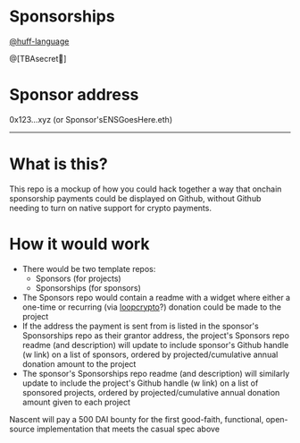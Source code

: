 # Sponsorships
<a href="https://github.com/huff-language">@huff-language</a>

@[TBAsecret👀]

# Sponsor address
0x123...xyz (or Sponsor'sENSGoesHere.eth)

---

# What is this?
This repo is a mockup of how you could hack together a way that onchain sponsorship payments could be displayed on Github, without Github needing to turn on native support for crypto payments.

# How it would work
* There would be two template repos:
  * Sponsors (for projects)
  * Sponsorships (for sponsors)
* The Sponsors repo would contain a readme with a widget where either a one-time or recurring (via <a href="https://www.loopcrypto.xyz/">loopcrypto</a>?) donation could be made to the project
* If the address the payment is sent from is listed in the sponsor's Sponsorships repo as their grantor address, the project's Sponsors repo readme (and description) will update to include sponsor's Github handle (w link) on a list of sponsors, ordered by projected/cumulative annual donation amount to the project
* The sponsor's Sponsorships repo readme (and description) will similarly update to include the project's Github handle (w link) on a list of sponsored projects, ordered by projected/cumulative annual donation amount given to each project

Nascent will pay a 500 DAI bounty for the first good-faith, functional, open-source implementation that meets the casual spec above
